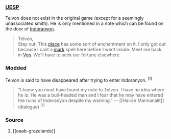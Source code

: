 ### [UESP](https://en.uesp.net/wiki/Morrowind:Note_to_Telvon)
Telvon does not exist in the original game (except for a seemingly unassociated smith). He is only mentioned in a note which can be found on the door of [Indoranyon](https://en.uesp.net/wiki/Morrowind:Indoranyon "Morrowind:Indoranyon").

> Telvon,  
> Stay out. This [place](https://en.uesp.net/wiki/Morrowind:Indoranyon "Morrowind:Indoranyon") has some sort of enchantment on it. I only got out because I cast a [mark](https://en.uesp.net/wiki/Morrowind:Mark "Morrowind:Mark") spell here before I went inside. Meet me back in [Vos](https://en.uesp.net/wiki/Morrowind:Vos "Morrowind:Vos"). We'll have to seek our fortune elsewhere.
### Modded
Telvon is said to have disappeared after trying to enter Indoranyon. <sup>[1]</sup>

>  "I knew you must have found my note to Telvon. I have no idea where he is. He was a bull-headed man and I fear that he may have entered the ruins of Indoranyon despite my warning."
>  -- [[Hairan Mannanalit]] (dialogue) <sup>[1]</sup>
### Source
1. [[oaab-grazelands]]